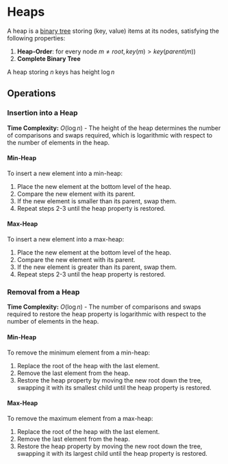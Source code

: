 # Heaps

A heap is a [binary tree](binary-trees.md) storing (key, value) items at its nodes, satisfying the following properties:
1. **Heap-Order**: for every node $m \neq root, key(m) \gt key(parent(m))$
2. **Complete Binary Tree**

A heap storing $n$ keys has height $\log n$

## Operations

### Insertion into a Heap

**Time Complexity:** $O(\log n)$ - The height of the heap determines the number of comparisons and swaps required, which is logarithmic with respect to the number of elements in the heap.

#### Min-Heap

To insert a new element into a min-heap:
1. Place the new element at the bottom level of the heap.
2. Compare the new element with its parent.
3. If the new element is smaller than its parent, swap them.
4. Repeat steps 2-3 until the heap property is restored.

#### Max-Heap

To insert a new element into a max-heap:
1. Place the new element at the bottom level of the heap.
2. Compare the new element with its parent.
3. If the new element is greater than its parent, swap them.
4. Repeat steps 2-3 until the heap property is restored.

### Removal from a Heap

**Time Complexity:** $O(\log n)$ - The number of comparisons and swaps required to restore the heap property is logarithmic with respect to the number of elements in the heap.

#### Min-Heap

To remove the minimum element from a min-heap:
1. Replace the root of the heap with the last element.
2. Remove the last element from the heap.
3. Restore the heap property by moving the new root down the tree, swapping it with its smallest child until the heap property is restored.

#### Max-Heap

To remove the maximum element from a max-heap:
1. Replace the root of the heap with the last element.
2. Remove the last element from the heap.
3. Restore the heap property by moving the new root down the tree, swapping it with its largest child until the heap property is restored.
